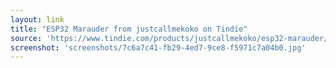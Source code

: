 ```yaml
---
layout: link
title: "ESP32 Marauder from justcallmekoko on Tindie"
source: 'https://www.tindie.com/products/justcallmekoko/esp32-marauder/'
screenshot: 'screenshots/7c6a7c41-fb29-4ed7-9ce8-f5971c7a04b0.jpg'
---
```


